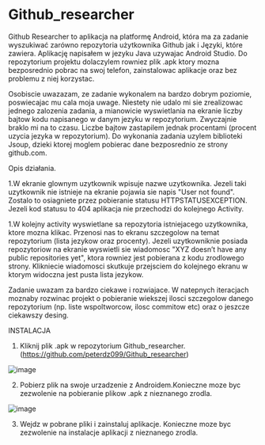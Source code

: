# Github_researcher

Github Researcher to aplikacja na platformę Android, która ma za zadanie wyszukiwać zarówno repozytoria użytkownika Github jak i Języki, które zawiera.
Aplikację napisałem w jezyku Java uzywajac Android Studio. Do repozytorium projektu dolaczylem rowniez plik .apk ktory mozna bezposrednio pobrac na swoj telefon, 
zainstalowac aplikacje oraz bez problemu z niej korzystac. 

Osobiscie uwazazam, ze zadanie wykonalem na bardzo dobrym poziomie, poswiecajac mu cala moja uwage. Niestety nie udalo mi sie zrealizowac jednego zalozenia zadania, 
a mianowicie wyswietlania na ekranie liczby bajtow kodu napisanego w danym jezyku w repozytorium. Zwyczajnie braklo mi na to czasu. Liczbe bajtow zastapilem jednak 
procentami (procent uzycia jezyka w repozytorium). Do wykonania zadania uzylem biblioteki Jsoup, dzieki ktorej moglem pobierac dane bezposrednio ze strony github.com.

Opis działania.

1.W ekranie glownym uzytkownik wpisuje nazwe uzytkownika. Jezeli taki uzytkownik nie istnieje na ekranie pojawia sie napis "User not found". Zostalo to osiagniete przez 
pobieranie statusu HTTPSTATUSEXCEPTION. Jezeli kod statusu to 404 aplikacja nie przechodzi do kolejnego Activity.

1.W kolejny activity wyswietlane sa repozytoria istniejacego uzytkownika, ktore mozna klikac. Przenosi nas to ekranu szczegolow na temat repozytorium (lista jezykow 
oraz procenty). Jezeli uzytkowniknie posiada repozytoriow na ekranie wyswietli sie wiadomosc "XYZ doesn’t have any public repositories yet", ktora rowniez jest 
pobierana z kodu zrodlowego strony. Klikniecie wiadomosci skutkuje przejsciem do kolejnego ekranu w ktorym widoczna jest pusta lista jezykow.


Zadanie uwazam za bardzo ciekawe i rozwiajace. W natepnych iteracjach moznaby rozwinac projekt o pobieranie wiekszej ilosci szczegolow danego repozytorium (np. liste 
wspoltworcow, ilosc commitow etc) oraz o jeszcze ciekawszy desing. 


INSTALACJA
1. Kliknij plik .apk w repozytorium Github_researcher. (https://github.com/peterdz099/Github_researcher)

![image](https://user-images.githubusercontent.com/103062015/165175641-16b91d6c-c452-49ac-b1b1-8544aef34f1d.png)

2. Pobierz plik na swoje urzadzenie z Androidem.Konieczne moze byc zezwolenie na pobieranie plikow .apk z nieznanego zrodla. 

![image](https://user-images.githubusercontent.com/103062015/165175950-3accac09-e079-450d-9b02-0c8bad208045.png)

3. Wejdz w pobrane pliki i zainstaluj aplikacje. Konieczne moze byc zezwolenie na instalacje aplikacji z nieznanego zrodla.







